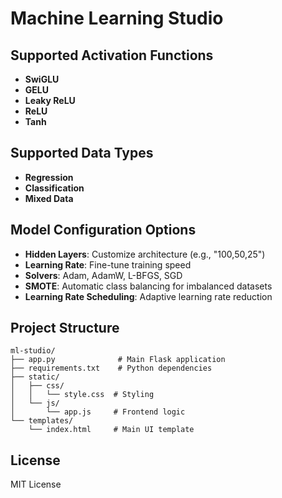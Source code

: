# Machine Learning Studio


## Supported Activation Functions

- **SwiGLU** 
- **GELU** 
- **Leaky ReLU**
- **ReLU**
- **Tanh** 

## Supported Data Types

- **Regression**
- **Classification**
- **Mixed Data**

## Model Configuration Options

- **Hidden Layers**: Customize architecture (e.g., "100,50,25")
- **Learning Rate**: Fine-tune training speed
- **Solvers**: Adam, AdamW, L-BFGS, SGD
- **SMOTE**: Automatic class balancing for imbalanced datasets
- **Learning Rate Scheduling**: Adaptive learning rate reduction

## Project Structure

```
ml-studio/
├── app.py              # Main Flask application
├── requirements.txt    # Python dependencies
├── static/
│   ├── css/
│   │   └── style.css  # Styling
│   └── js/
│       └── app.js     # Frontend logic
└── templates/
    └── index.html     # Main UI template
```

## License

MIT License
